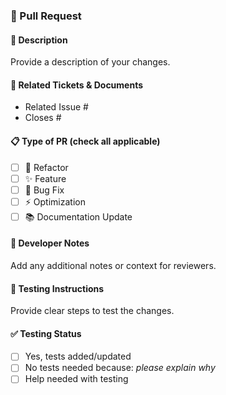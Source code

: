 ### 🔄 Pull Request

#### 📝 Description

Provide a description of your changes.

#### 🔗 Related Tickets & Documents

- Related Issue #
- Closes #

#### 📋 Type of PR (check all applicable)

- [ ] 🔨 Refactor
- [ ] ✨ Feature
- [ ] 🐛 Bug Fix
- [ ] ⚡ Optimization
- [ ] 📚 Documentation Update

#### 💭 Developer Notes

Add any additional notes or context for reviewers.

#### 🧪 Testing Instructions

Provide clear steps to test the changes. 

#### ✅ Testing Status
- [ ] Yes, tests added/updated
- [ ] No tests needed because: _please explain why_
- [ ] Help needed with testing
